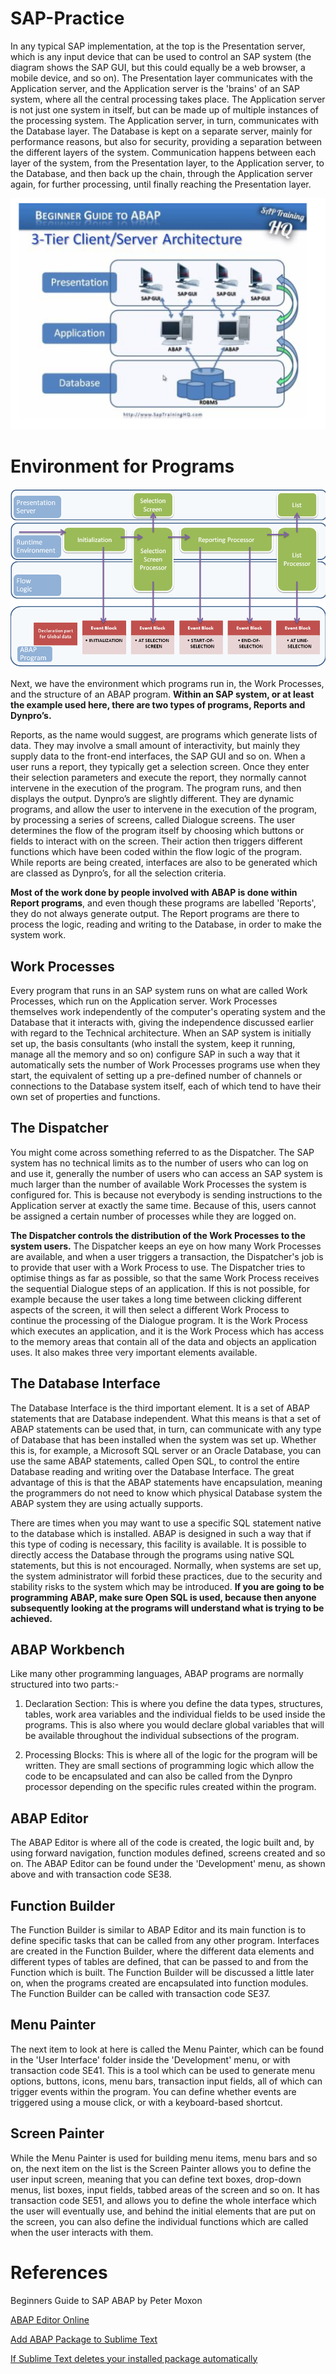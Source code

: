 # SAP-Practice

In any typical SAP implementation, at the top is the Presentation server, which is any input device that can be used to control an SAP system (the diagram shows the SAP GUI, but this could equally be a web browser, a mobile device, and so on). The Presentation layer communicates with the Application server, and the Application server is the 'brains' of an SAP system, where all the central processing takes place. The Application server is not just one system in itself, but can be made up of multiple instances of the processing system. The Application server, in turn, communicates with the Database layer. The Database is kept on a separate server, mainly for performance reasons, but also for security, providing a separation between the different layers of the system. Communication happens between each layer of the system, from the Presentation layer, to the Application server, to the Database, and then back up the chain, through the Application server again, for further processing, until finally reaching the Presentation layer.

![alt text](./images/Architecture.png)

# Environment for Programs

![alt text](./images/selection-screen.png)

Next, we have the environment which programs run in, the Work Processes, and the structure of an ABAP program. **Within an SAP system, or at least the example used here, there are two types of programs, Reports and Dynpro’s.** 

Reports, as the name would suggest, are programs which generate lists of data. They may involve a small amount of interactivity, but mainly they supply data to the front-end interfaces, the SAP GUI and so on. When a user runs a report, they typically get a selection screen. Once they enter their selection parameters and execute the report, they normally cannot intervene in the execution of the program. The program runs, and then displays the output. Dynpro’s are slightly different. They are dynamic programs, and allow the user to intervene in the execution of the program, by processing a series of screens, called Dialogue screens. The user determines the flow of the program itself by choosing which buttons or fields to interact with on the screen. Their action then triggers different functions which have been coded within the flow logic of the program. While reports are being created, interfaces are also to be generated which are classed as Dynpro’s, for all the selection criteria. 

**Most of the work done by people involved with ABAP is done within Report programs**, and even though these programs are labelled 'Reports', they do not always generate output. The Report programs are there to process the logic, reading and writing to the Database, in order to make the system work.


## Work Processes

Every program that runs in an SAP system runs on what are called Work Processes, which run on the Application server. Work Processes themselves work independently of the computer's operating system and the Database that it interacts with, giving the independence discussed earlier with regard to the Technical architecture. When an SAP system is initially set up, the basis consultants (who install the system, keep it running, manage all the memory and so on) configure SAP in such a way that it automatically sets the number of Work Processes programs use when they start, the equivalent of setting up a pre-defined number of channels or connections to the Database system itself, each of which tend to have their own set of properties and functions.

## The Dispatcher

You might come across something referred to as the Dispatcher. The SAP system has no technical limits as to the number of users who can log on and use it, generally the number of users who can access an SAP system is much larger than the number of available Work Processes the system is configured for. This is because not everybody is sending instructions to the Application server at exactly the same time. Because of this, users cannot be assigned a certain number of processes while they are logged on.

**The Dispatcher controls the distribution of the Work Processes to the system users.** The Dispatcher keeps an eye on how many Work Processes are available, and when a user triggers a transaction, the Dispatcher's job is to provide that user with a Work Process to use. The Dispatcher tries to optimise things as far as possible, so that the same Work Process receives the sequential Dialogue steps of an application. If this is not possible, for example because the user takes a long time between clicking different aspects of the screen, it will then select a different Work Process to continue the processing of the Dialogue program. It is the Work Process which executes an application, and it is the Work Process which has access to the memory areas that contain all of the data and objects an application uses. It also makes three very important elements available.

## The Database Interface

The Database Interface is the third important element. It is a set of ABAP statements that are Database independent. What this means is that a set of ABAP statements can be used that, in turn, can communicate with any type of Database that has been installed when the system was set up. Whether this is, for example, a Microsoft SQL server or an Oracle Database, you can use the same ABAP statements, called Open SQL, to control the entire Database reading and writing over the Database Interface. The great advantage of this is that the ABAP statements have encapsulation, meaning the programmers do not need to know which physical Database system the ABAP system they are using actually supports.

There are times when you may want to use a specific SQL statement native to the database which is installed. ABAP is designed in such a way that if this type of coding is necessary, this facility is available. It is possible to directly access the Database through the programs using native SQL statements, but this is not encouraged. Normally, when systems are set up, the system administrator will forbid these practices, due to the security and stability risks to the system which may be introduced. **If you are going to be programming ABAP, make sure Open SQL is used, because then anyone subsequently looking at the programs will understand what is trying to be achieved.**

## ABAP Workbench

Like many other programming languages, ABAP programs are normally structured into two parts:-

1. Declaration Section: This is where you define the data types, structures, tables, work area variables and the individual fields to be used inside the programs. This is also where you would declare global variables that will be available throughout the individual subsections of the program. 

2. Processing Blocks: This is where all of the logic for the program will be written. They are small sections of programming logic which allow the code to be encapsulated and can also be called from the Dynpro processor depending on the specific rules created within the program.

## ABAP Editor

The ABAP Editor is where all of the code is created, the logic built and, by using forward navigation, function modules defined, screens created and so on. The ABAP Editor can be found under the 'Development' menu, as shown above and with transaction code SE38.

## Function Builder

The Function Builder is similar to ABAP Editor and its main function is to define specific tasks that can be called from any other program. Interfaces are created in the Function Builder, where the different data elements and different types of tables are defined, that can be passed to and from the Function which is built. The Function Builder will be discussed a little later on, when the programs created are encapsulated into function modules. The Function Builder can be called with transaction code SE37.

## Menu Painter

The next item to look at here is called the Menu Painter, which can be found in the 'User Interface' folder inside the 'Development' menu, or with transaction code SE41. This is a tool which can be used to generate menu options, buttons, icons, menu bars, transaction input fields, all of which can trigger events within the program. You can define whether events are triggered using a mouse click, or with a keyboard-based shortcut.

## Screen Painter

While the Menu Painter is used for building menu items, menu bars and so on, the next item on the list is the Screen Painter allows you to define the user input screen, meaning that you can define text boxes, drop-down menus, list boxes, input fields, tabbed areas of the screen and so on.  It has transaction code SE51, and allows you to define the whole interface which the user will eventually use, and behind the initial elements that are put on the screen, you can also define the individual functions which are called when the user interacts with them.


# References

Beginners Guide to SAP ABAP by Peter Moxon

[ABAP Editor Online](https://abapeditor.com/?themeid=abapacademy_v1/#/id/85363ba04b86fc4b469ea0cbf2c7f49e92)

[Add ABAP Package to Sublime Text](https://github.com/PavelJaros/ABAP-Sublime-Plugin)

[If Sublime Text deletes your installed package automatically](https://stackoverflow.com/questions/29257763/sublime-text-3-deleted-my-folder-under-packages)


